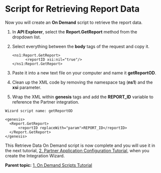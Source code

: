 # Script for Retrieving Report Data

 

Now you will create an **On Demand** script to retrieve the report data.

1.  In **API Explorer**, select the **Report.GetReport** method from the dropdown list.
2.  Select everything between the **body** tags of the request and copy it.

    ```
    <ns1:Report.GetReport>
          <reportID xsi:nil="true"/>
    </ns1:Report.GetReport>
    ```

3.  Paste it into a new text file on your computer and name it **getReportOD**.
4.  Clean up the XML code by removing the namespace tag (**ns1**) and the **xsi** parameter.
5.  Wrap the XML within **genesis** tags and add the **REPORT_ID** variable to reference the Partner integration.

```
Wizard script name: getReportOD
 
<genesis>
  <Report.GetReport>
      <reportID replaceWith="param">REPORT_ID</reportID>
  </Report.GetReport>
</genesis>
```

This Retrieve Data On Demand script is now complete and you will use it in the next tutorial, [2. Partner Application Configuration Tutorial](c_Partner_Application_Configuration_for_Data_Connectors_Tutorial.md#), when you create the Integration Wizard.

**Parent topic:** [1. On Demand Scripts Tutorial](c_scripting.md)

